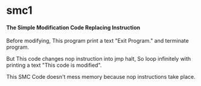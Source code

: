 # smc1

#### The Simple Modification Code Replacing Instruction

Before modifying, This program print a text "Exit Program." and terminate program.

But This code changes nop instruction into jmp halt, So loop infinitely with printing a text "This code is modified".

This SMC Code doesn't mess memory because nop instructions take place.
